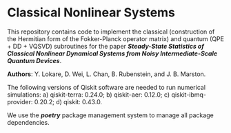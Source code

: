 # Classical Nonlinear Systems
This repository contains code to implement the classical (construction of the Hermitian form of the Fokker-Planck operator matrix) and quantum (QPE + DD + VQSVD) subroutines for the paper ***Steady-State Statistics of Classical Nonlinear Dynamical Systems from Noisy Intermediate-Scale Quantum Devices***. 

**Authors**: Y. Lokare, D. Wei, L. Chan, B. Rubenstein, and J. B. Marston. 

The following versions of Qiskit software are needed to run numerical simulations: 
a) qiskit-terra: 0.24.0;
b) qiskit-aer: 0.12.0;
c) qiskit-ibmq-provider: 0.20.2;
d) qiskit: 0.43.0. 

We use the ***poetry*** package management system to manage all package dependencies. 
